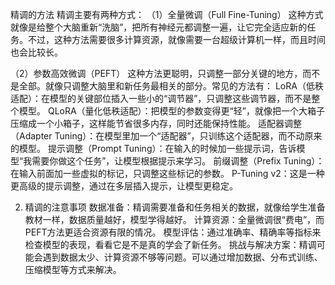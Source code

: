 精调的方法
精调主要有两种方式：
（1）全量微调（Full Fine-Tuning）
这种方式就像是给整个大脑重新“洗脑”，把所有神经元都调整一遍，让它完全适应新的任务。不过，这种方法需要很多计算资源，就像需要一台超级计算机一样，而且时间也会比较长。

（2）参数高效微调（PEFT）
这种方法更聪明，只调整一部分关键的地方，而不是全部。就像只调整大脑里和新任务最相关的部分。常见的方法有：
LoRA（低秩适配）：在模型的关键部位插入一些小的“调节器”，只调整这些调节器，而不是整个模型。
QLoRA（量化低秩适配）：把模型的参数变得更“轻”，就像把一个大箱子压缩成一个小箱子，这样能节省很多内存，同时还能保持性能。
适配器调整（Adapter Tuning）：在模型里加一个“适配器”，只训练这个适配器，而不动原来的模型。
提示调整（Prompt Tuning）：在输入的时候加一些提示词，告诉模型“我需要你做这个任务”，让模型根据提示来学习。
前缀调整（Prefix Tuning）：在输入前面加一些虚拟的标记，只调整这些标记的参数。
P-Tuning v2：这是一种更高级的提示调整，通过在多层插入提示，让模型更稳定。

2. 精调的注意事项
数据准备：精调需要准备和任务相关的数据，就像给学生准备教材一样，数据质量越好，模型学得越好。
计算资源：全量微调很“费电”，而PEFT方法更适合资源有限的情况。
模型评估：通过准确率、精确率等指标来检查模型的表现，看看它是不是真的学会了新任务。
挑战与解决方案：精调可能会遇到数据太少、计算资源不够等问题。可以通过增加数据、分布式训练、压缩模型等方式来解决。
